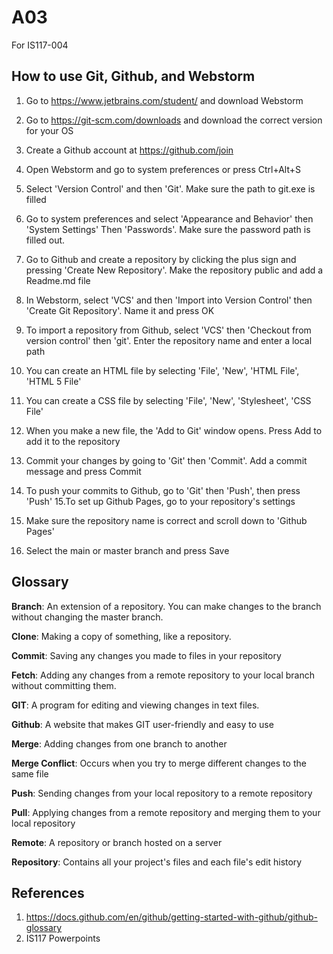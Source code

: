 # A03
For IS117-004

## How to use Git, Github, and Webstorm
1. Go to https://www.jetbrains.com/student/ and download Webstorm
2. Go to https://git-scm.com/downloads and download the correct version for your OS 
3. Create a Github account at https://github.com/join
4. Open Webstorm and go to system preferences or press Ctrl+Alt+S
5. Select 'Version Control' and then 'Git'. Make sure the path to git.exe is filled
6. Go to system preferences and select 'Appearance and Behavior' then 'System Settings' 
   Then 'Passwords'. Make sure the password path is filled out.
7. Go to Github and create a repository by clicking the plus sign and pressing 
   'Create New Repository'. Make the repository public and add a Readme.md file
   
8. In Webstorm, select 'VCS' and then 'Import into Version Control' then 
   'Create Git Repository'. Name it and press OK
9. To import a repository from Github, select 'VCS' then 'Checkout from version control'
then 'git'. Enter the repository name and enter a local path
10. You can create an HTML file by selecting 'File', 'New', 'HTML File', 'HTML 5 File'
11. You can create a CSS file by selecting 'File', 'New', 'Stylesheet', 'CSS File'
12. When you make a new file, the 'Add to Git' window opens. Press Add to add it to the
repository
    
13. Commit your changes by going to 'Git' then 'Commit'. Add a commit message and press
Commit
    
14. To push your commits to Github, go to 'Git' then 'Push', then press 'Push'
15.To set up Github Pages, go to your repository's settings
    
16. Make sure the repository name is correct and scroll down to 'Github Pages'
17. Select the main or master branch and press Save
   





## Glossary

**Branch**: An extension of a repository. You can make changes to the branch
without changing the master branch. 

**Clone**: Making a copy of something, like a repository.

**Commit**: Saving any changes you made to files in your repository

**Fetch**: Adding any changes from a remote repository to your local branch without
committing them.

**GIT**: A program for editing and viewing changes in text files.

**Github**: A website that makes GIT user-friendly and easy to use

**Merge**: Adding changes from one branch to another

**Merge Conflict**: Occurs when you try to merge different changes to the same file

**Push**: Sending changes from your local repository to a remote repository

**Pull**: Applying changes from a remote repository and merging them 
to your local repository

**Remote**: A repository or branch hosted on a server

**Repository**: Contains all your project's files and each file's edit history

## References
1. https://docs.github.com/en/github/getting-started-with-github/github-glossary
2. IS117 Powerpoints